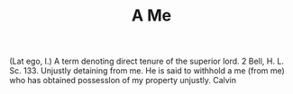 ---
title: A Me
permalink: "/definitions/a-me.html"
body: "(Lat ego, I.) A term denoting direct tenure of the superior lord. 2 Bell, H.
  L. Sc. 133. Unjustly detaining from me. He is said to withhold a me (from me) who
  has obtained possesslon of my property unjustly. Calvin"
published_at: '2018-07-07'
layout: post
---
